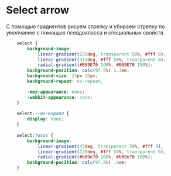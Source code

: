 # Select arrow 
С помощью градиентов рисуем стрелку и убираем стрелку по умолчанию с помощью псевдокласса и специальных свойств.

```css
    select {
        background-image: 
            linear-gradient(225deg, transparent 50%, #fff 0),
            linear-gradient(315deg, #fff 50%, transparent 0),
            radial-gradient(#B09E70 100%, #B09E70 100%);
        background-position: calc(97.5%) 1.3em;
        background-size: 15px 15px;
        background-repeat: no-repeat;

        -moz-appearance: none;
        -webkit-appearance: none;
    }
    
    select::-ms-expand {
        display: none;
    }
    
    select:focus {
        background-image: 
            linear-gradient(45deg, transparent 50%, #fff 0),
            linear-gradient(135deg, #fff 50%, transparent 0),
            radial-gradient(#b09e70 100%, #b09e70 100%);
        background-position: calc(97.5%) .8em;
    }
````